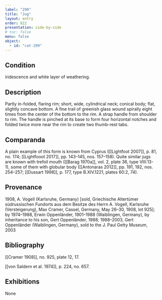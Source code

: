 ```yaml
---
label: "299"
title: "Jug"
layout: entry
order: 822
presentation: side-by-side
# toc: false
menu: false
object:
  - id: "cat-299"
---
```


## Condition

iridescence and white layer of weathering.

## Description

Partly in-folded, flaring rim; short, wide, cylindrical neck; conical body; flat, slightly concave bottom. A fine trail of greenish glass wound spirally eight times from the center of the bottom to the rim. A strap handle from shoulder to rim. The handle is pinched at its base to form four horizontal notches and folded twice more near the rim to create two thumb-rest tabs.

## Comparanda

A plain example of this form is known from Cyprus ([[Lightfoot 2007]], p. 81, no. 174; [[Lightfooot 2017]], pp. 143–145, nos. 157–158). Quite similar jugs are known with trefoil mouth ([[Barag 1970a]], vol. 2, plate 36, type VIII:13-1), some of them with globular body ([[Antonaras 2012]], pp. 191, 192, nos. 254–257; [[Dussart 1998]], p. 177, type B.XIV.1221, plates 60:2, 74).

## Provenance

1908, A. Vogell (Karlsruhe, Germany) \[sold, Griechische Altertümer südrussischen Fundorts aus dem Besitze des Herrn A. Vogell, Karlsruhe (Versteigerung), Max Cramer, Cassel, Germany, May 26–30, 1908, lot 925\]; by 1974–1988, Erwin Oppenländer, 1901–1988 (Waiblingen, Germany), by inheritance to his son, Gert Oppenländer, 1988; 1988–2003, Gert Oppenländer (Waiblingen, Germany), sold to the J. Paul Getty Museum, 2003

## Bibliography

[[Cramer 1908]], no. 925, plate 12, 17.

[[von Saldern et al. 1974]], p. 224, no. 657.

## Exhibitions

None
